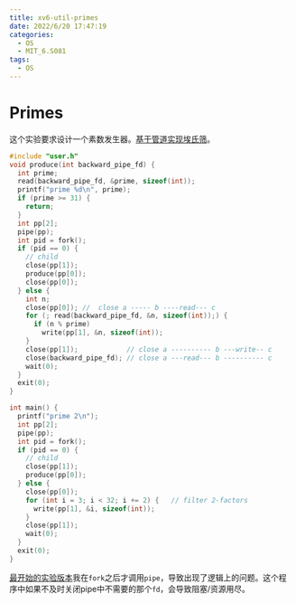 ```yaml
---
title: xv6-util-primes
date: 2022/6/20 17:47:19
categories:
  - OS
  - MIT_6.S081
tags:
  - OS
---
```

# Primes

这个实验要求设计一个素数发生器。[基于管道实现埃氏筛](https://swtch.com/~rsc/thread/)。

```C
#include "user.h"
void produce(int backward_pipe_fd) {
  int prime;
  read(backward_pipe_fd, &prime, sizeof(int));
  printf("prime %d\n", prime);
  if (prime >= 31) {
    return;
  }
  int pp[2];
  pipe(pp);
  int pid = fork();
  if (pid == 0) {
    // child
    close(pp[1]);
    produce(pp[0]);
    close(pp[0]);
  } else {
    int n;
    close(pp[0]); //  close a ----- b ----read--- c
    for (; read(backward_pipe_fd, &n, sizeof(int));) {
      if (n % prime)
        write(pp[1], &n, sizeof(int));
    }
    close(pp[1]);            // close a ---------- b ---write-- c
    close(backward_pipe_fd); // close a ---read--- b ---------- c
    wait(0);
  }
  exit(0);
}

int main() {
  printf("prime 2\n");
  int pp[2];
  pipe(pp);
  int pid = fork();
  if (pid == 0) {
    // child
    close(pp[1]);
    produce(pp[0]);
  } else {
    close(pp[0]);
    for (int i = 3; i < 32; i += 2) {   // filter 2-factors
      write(pp[1], &i, sizeof(int));
    }
    close(pp[1]);
    wait(0);
  }
  exit(0);
}
```

[最开始的实验版本](https://github.com/inclyc/xv6-labs-2021/commit/96d992511da523395b7984a78709315bb66f348a)我在`fork`之后才调用`pipe`，导致出现了逻辑上的问题。这个程序中如果不及时关闭pipe中不需要的那个`fd`，会导致阻塞/资源用尽。